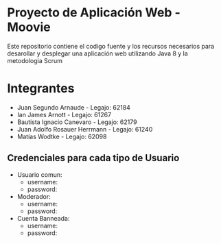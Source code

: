 # Proyecto de Aplicación Web - Moovie
Este repositorio contiene el codigo fuente y los recursos
necesarios para desarollar y desplegar una aplicación web utilizando
Java 8 y la metodologia Scrum

# Integrantes
- Juan Segundo Arnaude - Legajo: 62184
- Ian James Arnott - Legajo: 61267
- Bautista Ignacio Canevaro - Legajo: 62179
- Juan Adolfo Rosauer Herrmann - Legajo: 61240
- Matías Wodtke - Legajo: 62098

## Credenciales para cada tipo de Usuario

- Usuario comun:
  - username: 
  - password:
- Moderador:
  - username:
  - password:
- Cuenta Banneada:
  - username:
  - password:
